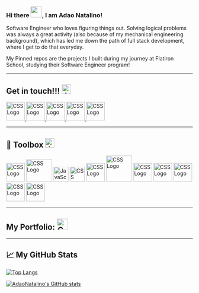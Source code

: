 ### Hi there <img src="https://raw.githubusercontent.com/MartinHeinz/MartinHeinz/master/wave.gif" width="30px">, I am Adao Natalino!

Software Engineer who loves figuring things out. Solving logical problems was always a great activity (also because of my mechanical engineering background), which has led me down the path of full stack development, where I get to do that everyday.

My Pinned repos are the projects I built during my journey at Flatiron School, studying their Software Engineer program!

---

## Get in touch!!! <img src="https://cdn.worldvectorlogo.com/logos/contacts-ios.svg" alt="JavaScript Logo" width="25" height="25"/>  


<a href="https://www.facebook.com/adao.a.natalino/"><img src="https://cdn.worldvectorlogo.com/logos/facebook-3.svg" alt="CSS Logo" width="50" height="50"/> </a><a href="https://twitter.com/AdaoNatalino"><img src="https://cdn.worldvectorlogo.com/logos/twitter-4.svg" alt="CSS Logo" width="50" height="50"/> </a><a href="https://www.linkedin.com/in/adao-natalino/"><img src="https://cdn.worldvectorlogo.com/logos/linkedin-icon.svg" alt="CSS Logo" width="50" height="50"/> </a><a href="https://medium.com/@adaonatalino"><img src="https://cdn.worldvectorlogo.com/logos/monogram-medium.svg" alt="CSS Logo" width="50" height="50"/> </a>
<a href="https://www.instagram.com/adaonatalino/"><img src="https://cdn.worldvectorlogo.com/logos/instagram-2-1.svg" alt="CSS Logo" width="50" height="50"/> </a>

---

## 🧰 Toolbox  <img src="https://cdn.worldvectorlogo.com/logos/google-webmaster-tools.svg" alt="JavaScript Logo" width="25" height="25"/>  

<img src="https://cdn.worldvectorlogo.com/logos/html5.svg" alt="CSS Logo" width="50" height="50"/> <img src="https://cdn.worldvectorlogo.com/logos/css3.svg" alt="CSS Logo" width="70" height="60"/>
<img src="https://cdn.worldvectorlogo.com/logos/logo-javascript.svg" alt="JavaScript Logo" width="40" height="40"/> 
<img src="https://cdn.worldvectorlogo.com/logos/react-2.svg" alt="CSS Logo" width="40" height="40"/>
<img src="https://cdn.worldvectorlogo.com/logos/vue-js-1.svg" alt="CSS Logo" width="50" height="50"/>
<img src="https://cdn.worldvectorlogo.com/logos/rails-1.svg" alt="CSS Logo" width="70" height="70"/>
<img src="https://cdn.worldvectorlogo.com/logos/postgresql.svg" alt="CSS Logo" width="50" height="50"/>
<img src="https://cdn.worldvectorlogo.com/logos/git-icon.svg" alt="CSS Logo" width="50" height="50"/>
<img src="https://cdn.worldvectorlogo.com/logos/visual-studio-code-1.svg" alt="CSS Logo" width="50" height="50"/>
<img src="https://cdn.worldvectorlogo.com/logos/vuetify.svg" alt="CSS Logo" width="50" height="50"/>
<img src="https://cdn.worldvectorlogo.com/logos/material-ui-1.svg" alt="CSS Logo" width="50" height="50"/>

---


## My Portfolio: <a href="https://adaonatalino.netlify.app/"><img src="https://cdn.worldvectorlogo.com/logos/netlify.svg" alt="CSS Logo" width="30" height="30"/> </a>


---

## &#x1f4c8; My GitHub Stats

[![Top Langs](https://github-readme-stats.vercel.app/api/top-langs/?username=AdaoNatalino&hide=java&theme=onedark)](https://github.com/AdaoNatalino/github-readme-stats)

[![AdaoNatalino's GitHub stats](https://github-readme-stats.vercel.app/api?username=AdaoNatalino&theme=onedark)](https://github.com/anuraghazra/github-readme-stats)




